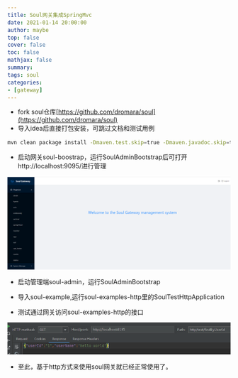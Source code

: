 ```yaml
---
title: Soul网关集成SpringMvc
date: 2021-01-14 20:00:00
author: maybe
top: false
cover: false
toc: false
mathjax: false
summary:
tags: soul
categories:
- [gateway]
---
```


* fork soul仓库[https://github.com/dromara/soul](https://github.com/dromara/soul)
* 导入idea后直接打包安装，可跳过文档和测试用例

```bash
mvn clean package install -Dmaven.test.skip=true -Dmaven.javadoc.skip=true -Drat.skip=true -Dcheckstyle.skip=true
```

* 启动网关soul-boostrap，运行SoulAdminBootstrap后可打开http://localhost:9095/进行管理

![](/medias/assets//20210114235037-q1zyi31-%E5%BE%AE%E4%BF%A1%E6%88%AA%E5%9B%BE_20210114235019.png)

* 启动管理端soul-admin，运行SoulAdminBootstrap

* 导入soul-example,运行soul-examples-http里的SoulTestHttpApplication
* 测试通过网关访问soul-examples-http的接口

![](/medias/assets//20210114234931-s23j5eq-test.png)

* 至此，基于http方式来使用soul网关就已经正常使用了。
